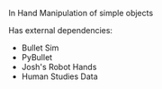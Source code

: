 In Hand Manipulation of simple objects


Has  external dependencies:

* Bullet Sim
* PyBullet
* Josh's Robot Hands
* Human Studies Data
